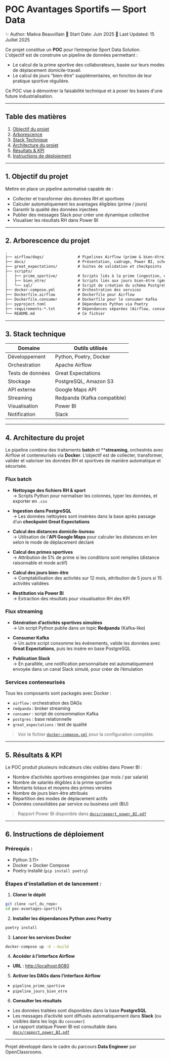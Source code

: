 # POC Avantages Sportifs — Sport Data 
✨ Author: Maëva Beauvillain 📅 Start Date: Juin 2025 📅  Last Updated: 15 Juillet 2025

Ce projet constitue un **POC** pour l’entreprise Sport Data Solution.  
L'objectif est de construire un pipeline de données permettant :

- Le calcul de la prime sportive des collaborateurs, basée sur leurs modes de déplacement domicile-travail.
- Le calcul de jours "bien-être" supplémentaires, en fonction de leur pratique sportive régulière.

Ce POC vise à démontrer la faisabilité technique et à poser les bases d'une future industrialisation.

---

## Table des matières

1. [Objectif du projet](#1-objectif-du-projet)  
2. [Arborescence](#2-arborescence-du-projet)  
3. [Stack Technique](#3-stack-technique)  
4. [Architecture du projet](#4-architecture-du-projet)  
5. [Résultats & KPI](#5-résultats--kpi)  
6. [Instructions de déploiement](#6-instructions-de-déploiement)  

---

## 1. Objectif du projet

Mettre en place un pipeline automatisé capable de :
- Collecter et transformer des données RH et sportives
- Calculer automatiquement les avantages éligibles (prime / jours)
- Garantir la qualité des données injectées
- Publier des messages Slack pour créer une dynamique collective
- Visualiser les résultats RH dans Power BI

---

## 2. Arborescence du projet
```markdown
.
├── airflow/dags/               # Pipelines Airflow (prime & bien-être)
├── docs/                       # Présentation, cadrage, Power BI, schémas
├── great_expectations/         # Suites de validation et checkpoints
├── scripts/
│   ├── prime_sportive/         # Scripts liés à la prime (ingestion, distance, calcul)
│   ├── bien_etre/              # Scripts liés aux jours bien-être (génération, validation, calcul)
│   └── sql/                    # Script de création du schéma PostgreSQL
├── docker-compose.yml          # Orchestration des services
├── Dockerfile.airflow          # Dockerfile pour Airflow
├── Dockerfile.consumer         # Dockerfile pour le consumer Kafka
├── pyproject.toml              # Dépendances Python via Poetry
├── requirements-*.txt          # Dépendances séparées (Airflow, consumer)
└── README.md                   # Ce fichier

```

---

## 3. Stack technique

| Domaine                | Outils utilisés                                                |
|------------------------|----------------------------------------------------------------|
| Développement          | Python, Poetry, Docker                                         |
| Orchestration          | Apache Airflow                                                 |
| Tests de données       | Great Expectations                                             |
| Stockage               | PostgreSQL, Amazon S3                                          |
| API externe            | Google Maps API                                                |
| Streaming              | Redpanda (Kafka compatible)                                    |
| Visualisation          | Power BI                                                       |
| Notification           | Slack                                                          |

---

## 4. Architecture du projet
Le pipeline combine des traitements **batch** et ****streaming**, orchestrés avec Airflow et conteneurisés via **Docker**.
L’objectif est de collecter, transformer, valider et valoriser les données RH et sportives de manière automatique et sécurisée.

### Flux batch

- **Nettoyage des fichiers RH & sport**  
  → Scripts Python pour normaliser les colonnes, typer les données, et exporter en `.csv`

- **Ingestion dans PostgreSQL**  
  → Les données nettoyées sont insérées dans la base après passage d’un **checkpoint Great Expectations**

- **Calcul des distances domicile-bureau**  
  → Utilisation de l’**API Google Maps** pour calculer les distances en km selon le mode de déplacement déclaré

- **Calcul des primes sportives**  
  → Attribution de 5% de prime si les conditions sont remplies (distance raisonnable et mode actif)

- **Calcul des jours bien-être**  
  → Comptabilisation des activités sur 12 mois, attribution de 5 jours si 15 activités validées

- **Restitution via Power BI**  
  → Extraction des résultats pour visualisation RH des KPI

### Flux streaming

- **Génération d’activités sportives simulées**  
  → Un script Python publie dans un topic **Redpanda** (Kafka-like)

- **Consumer Kafka**  
  → Un autre script consomme les événements, valide les données avec **Great Expectations**, puis les insère en base PostgreSQL

- **Publication Slack**  
  → En parallèle, une notification personnalisée est automatiquement envoyée dans un canal Slack simulé, pour créer de l’émulation


### Services conteneurisés

Tous les composants sont packagés avec Docker :

- `airflow` : orchestration des DAGs  
- `redpanda` : broker streaming  
- `consumer` : script de consommation Kafka  
- `postgres` : base relationnelle  
- `great_expectations` : test de qualité

> Voir le fichier [`docker-compose.yml`](./docker-compose.yml) pour la configuration complète.

---

## 5. Résultats & KPI

Le POC produit plusieurs indicateurs clés visibles dans Power BI :

- Nombre d’activités sportives enregistrées (par mois / par salarié)
- Nombre de salariés éligibles à la prime sportive
- Montants totaux et moyens des primes versées
- Nombre de jours bien-être attribués
- Répartition des modes de déplacement actifs
- Données consolidées par service ou business unit (BU)

> Rapport Power BI disponible dans [`docs/rapport_power_BI.pdf`](./docs/rapport_power_BI.pdf)

---

## 6. Instructions de déploiement

### Prérequis :
- Python 3.11+
- Docker + Docker Compose
- Poetry installé (`pip install poetry`)

### Étapes d'installation et de lancement :

1. **Cloner le dépôt**
```bash
git clone <url_du_repo>
cd poc-avantages-sportifs
```
2. **Installer les dépendances Python avec Poetry**
``` bash
poetry install
```
3. **Lancer les services Docker**
``` bash
docker-compose up -d --build
```
4. **Accéder à l’interface Airflow**
- **URL** : [http://localhost:8080](http://localhost:8080)

5. **Activer les DAGs dans l’interface Airflow**
- `pipeline_prime_sportive`
- `pipeline_jours_bien_etre`

6. **Consulter les résultats**
- Les données traitées sont disponibles dans la base **PostgreSQL**
- Les messages d’activité sont diffusés automatiquement dans **Slack** (ou visibles dans les logs du `consumer`)
- Le rapport statique Power BI est consultable dans [`docs/rapport_power_BI.pdf`](./docs/rapport_power_BI.pdf)

---

Projet développé dans le cadre du parcours **Data Engineer** par OpenClassrooms.